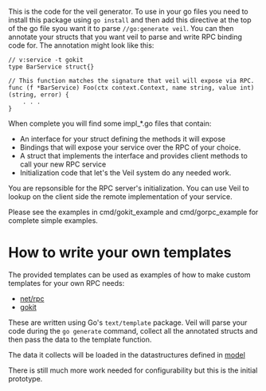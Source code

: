 This is the code for the veil generator.  To use in your go files you need to install this package using ```go install``` and then add this directive at the top of the go file syou want it to parse ```//go:generate veil```.  You can then annotate your structs that you want veil to parse and write RPC binding code for.  The annotation might look like this:

```
// v:service -t gokit
type BarService struct{}

// This function matches the signature that veil will expose via RPC.
func (f *BarService) Foo(ctx context.Context, name string, value int) (string, error) {
    . . .
}
```

When complete you will find some impl_*.go files that contain:

* An interface for your struct defining the methods it will expose
* Bindings that will expose your service over the RPC of your choice.
* A struct that implements the interface and provides client methods to call your new RPC service
* Initialization code that let's the Veil system do any needed work.

You are repsonsible for the RPC server's initialization.  You can use Veil to lookup on the client side the remote implementation of your service.

Please see the examples in cmd/gokit_example and cmd/gorpc_example for complete simple examples.

# How to write your own templates 

The provided templates can be used as examples of how to make custom templates for your own RPC needs:

* [net/rpc](https://github.com/hoyle1974/veil/blob/main/cmd/veil/rpc_service.tmpl)
* [gokit](https://github.com/hoyle1974/veil/blob/main/cmd/veil/gokit_service.tmpl)

These are written using Go's ```text/template``` package.  Veil will parse your code during the ```go generate``` command, collect all the annotated structs and then pass the data to the template function.

The data it collects will be loaded in the datastructures defined in [model](https://github.com/hoyle1974/veil/blob/main/cmd/veil/models.go)

There is still much more work needed for configurability but this is the initial prototype.

